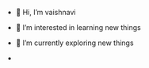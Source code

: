 - 👋 Hi, I’m vaishnavi
- 👀 I’m interested in learning new things 
- 🌱 I’m currently exploring new things
  

- 
<!---
vaish-9/vaish-9 is a ✨ special ✨ repository because its `README.md` (this file) appears on your GitHub profile.
You can click the Preview link to take a look at your changes.
--->
